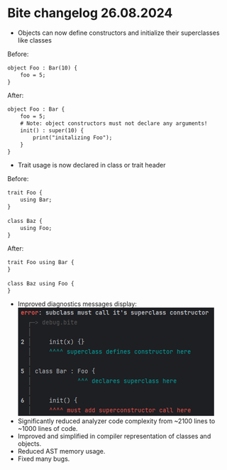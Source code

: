 # Bite changelog 26.08.2024
- Objects can now define constructors and initialize their superclasses like classes

Before:
```
object Foo : Bar(10) {
    foo = 5;
}
```
After:
```
object Foo : Bar {
    foo = 5;
    # Note: object constructors must not declare any arguments!
    init() : super(10) {
        print("initalizing Foo");
    }
}
```
- Trait usage is now declared in class or trait header

Before:
```
trait Foo {
    using Bar;
}

class Baz {
    using Foo;
}
```
After:
```
trait Foo using Bar {
}

class Baz using Foo {
}
```
- Improved diagnostics messages display:
![](https://github.com/upedd/mini/blob/master/changelogs/assets/img.png?raw=true)
- Significantly reduced analyzer code complexity from ~2100 lines to ~1000 lines of code.
- Improved and simplified in compiler representation of classes and objects.
- Reduced AST memory usage.
- Fixed many bugs.